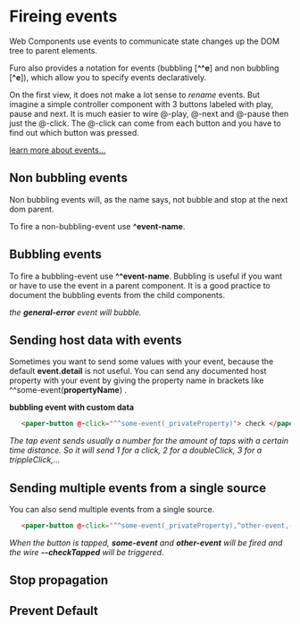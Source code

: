 # Fireing events

Web Components use events to communicate state changes up the DOM tree to parent elements. 

Furo also provides a notation for events (bubbling [**^^e**] and non bubbling [**^e**]), which allow you to specify events  declaratively.

On the first view, it does not make a lot sense to *rename* events. But imagine a simple controller component with 3 buttons labeled with play, pause and next. It is much easier to wire @-play, @-next and @-pause then just the @-click. The @-click can come from each button and you have to find out which button was pressed.   

[learn more about events...](https://developer.mozilla.org/en-US/docs/Web/Events)

## Non bubbling events 
Non bubbling events will, as the name says, not bubble and stop at the next dom parent.

To fire a non-bubbling-event use **^event-name**.

<furo-demo-snippet flow no-demo description="*non bubbling example">
<template>
<my-button @-click="--searchClicked">Search</my-button>
<!-- when my-searcher fires the response event, the data-received event will be fired -->
<my-searcher url="https://www.googleapis.com/youtube/v3/search"
ƒ-search="--searchClicked"
@-response="^data-received">                   
</my-searcher>
</template>
</furo-demo-snippet>



## Bubbling events
To fire a bubbling-event use **^^event-name**. Bubbling is useful if you want or have to use the event in a parent component. It is a good practice to document the bubbling events from the child components. 


<furo-demo-snippet flow no-demo description="*non bubbling example">
<template>
<my-button @-click="--searchClicked">Search</my-button>
<!-- when my-searcher fires the response event, the general-error event will be fired -->
<my-searcher url="https://www.googleapis.com/youtube/v3/search"
ƒ-search="--searchClicked"
@-error="^^general-error">                   
</my-searcher>
</template>
</furo-demo-snippet>

*the* ***general-error*** *event will bubble.* 

## Sending host data with events
Sometimes you want to send some values with your event, because the default **event.detail** is not useful. You can send any documented host property with your event by giving the property name in brackets like  ^^some-event(**propertyName**) .

**bubbling event with custom data**
```html 
   <paper-button @-click="^^some-event(_privateProperty)"> check </paper-button> 
```
*The tap event sends usually a number for the amount of taps with a certain time distance. So it will send 1 for a click, 2 for a doubleClick, 3 for a trippleClick,...*


## Sending multiple events from a single source
You can also send multiple events from a single source. 
```html 
   <paper-button @-click="^^some-event(_privateProperty),^other-event,--chekTapped"> check </paper-button> 
```
*When the button is tapped,* ***some-event*** *and* ***other-event*** *will be fired and the wire* ***--checkTapped*** *will be triggered.* 

## Stop propagation

## Prevent Default
